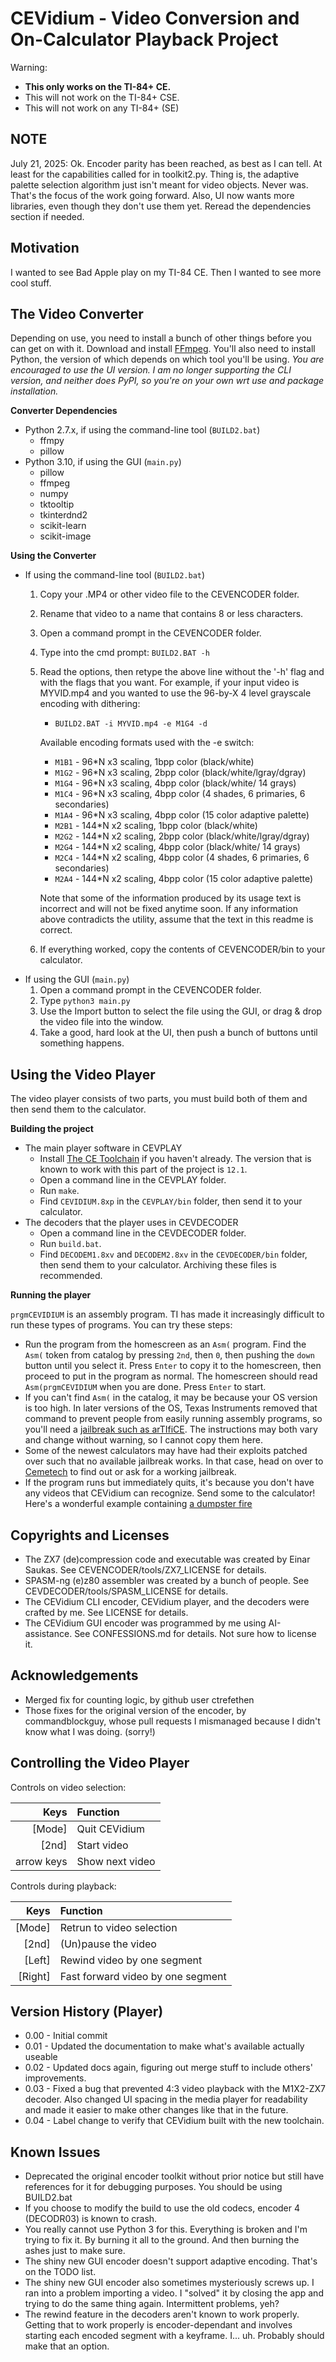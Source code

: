 CEVidium - Video Conversion and On-Calculator Playback Project
==============================================================
Warning:
* **This only works on the TI-84+ CE.**
* This will not work on the TI-84+ CSE.
* This will not work on any TI-84+ (SE)

NOTE
----
July 21, 2025: Ok. Encoder parity has been reached, as best as I can tell. At
least for the capabilities called for in toolkit2.py. Thing is, the adaptive
palette selection algorithm just isn't meant for video objects. Never was.
That's the focus of the work going forward. Also, UI now wants more libraries,
even though they don't use them yet. Reread the dependencies section if needed.

Motivation
----------
I wanted to see Bad Apple play on my TI-84 CE.
Then I wanted to see more cool stuff.

The Video Converter
-------------------
Depending on use, you need to install a bunch of other things before you can
get on with it. Download and install [FFmpeg](https://ffmpeg.org/). You'll
also need to install Python, the version of which depends on which tool you'll
be using. *You are encouraged to use the UI version. I am no longer supporting
the CLI version, and neither does PyPI, so you're on your own wrt use and
package installation.*

**Converter Dependencies**
* Python 2.7.x, if using the command-line tool (`BUILD2.bat`)
  * ffmpy
  * pillow
* Python 3.10, if using the GUI (`main.py`)
  * pillow
  * ffmpeg
  * numpy
  * tktooltip
  * tkinterdnd2
  * scikit-learn
  * scikit-image

**Using the Converter**
* If using the command-line tool (`BUILD2.bat`)
  1. Copy your .MP4 or other video file to the CEVENCODER folder.
  2. Rename that video to a name that contains 8 or less characters.
  3. Open a command prompt in the CEVENCODER folder.
  4. Type into the cmd prompt: `BUILD2.BAT -h`
  5. Read the options, then retype the above line without the '-h' flag and with
     the flags that you want. For example, if your input video is MYVID.mp4 and you
     wanted to use the 96-by-X 4 level grayscale encoding with dithering:
     
     * `BUILD2.BAT -i MYVID.mp4 -e M1G4 -d`

     Available encoding formats used with the -e switch:

     * `M1B1` - 96*N x3 scaling, 1bpp color (black/white)
     * `M1G2` - 96*N x3 scaling, 2bpp color (black/white/lgray/dgray)
     * `M1G4` - 96*N x3 scaling, 4bpp color (black/white/ 14 grays)
     * `M1C4` - 96*N x3 scaling, 4bpp color (4 shades, 6 primaries, 6 secondaries)
     * `M1A4` - 96*N x3 scaling, 4bpp color (15 color adaptive palette)
     * `M2B1` - 144*N x2 scaling, 1bpp color (black/white)
     * `M2G2` - 144*N x2 scaling, 2bpp color (black/white/lgray/dgray)
     * `M2G4` - 144*N x2 scaling, 4bpp color (black/white/ 14 grays)
     * `M2C4` - 144*N x2 scaling, 4bpp color (4 shades, 6 primaries, 6 secondaries)
     * `M2A4` - 144*N x2 scaling, 4bpp color (15 color adaptive palette)

     Note that some of the information produced by its usage text is incorrect and
     will not be fixed anytime soon. If any information above contradicts the utility,
     assume that the text in this readme is correct.

  6. If everything worked, copy the contents of CEVENCODER/bin to your calculator.
* If using the GUI (`main.py`)
  1. Open a command prompt in the CEVENCODER folder.
  2. Type `python3 main.py`
  3. Use the Import button to select the file using the GUI, or drag & drop the
    video file into the window.
  4. Take a good, hard look at the UI, then push a bunch of buttons until
    something happens.

Using the Video Player
----------------------
The video player consists of two parts, you must build both of them 
and then send them to the calculator.

**Building the project**
* The main player software in CEVPLAY
  * Install [The CE Toolchain](https://ce-programming.github.io/toolchain/static/getting-started.html#getting-started) if you haven't already. The version that
  is known to work with this part of the project is `12.1`.
  * Open a command line in the CEVPLAY folder.
  * Run `make`.
  * Find `CEVIDIUM.8xp` in the `CEVPLAY/bin` folder, then send it to your
    calculator.
* The decoders that the player uses in CEVDECODER
  * Open a command line in the CEVDECODER folder.
  * Run `build.bat`.
  * Find `DECODEM1.8xv` and `DECODEM2.8xv` in the `CEVDECODER/bin` folder, then
    send them to your calculator. Archiving these files is recommended.

**Running the player**

`prgmCEVIDIUM` is an assembly program. TI has made it increasingly difficult
to run these types of programs. You can try these steps:

* Run the program from the homescreen as an `Asm(` program. Find the `Asm(`
  token from catalog by pressing `2nd`, then `0`, then pushing the `down`
  button until you select it. Press `Enter` to copy it to the homescreen,
  then proceed to put in the program as normal. The homescreen should read
  `Asm(prgmCEVIDIUM` when you are done. Press `Enter` to start.
* If you can't find `Asm(` in the catalog, it may be because your OS version
  is too high. In later versions of the OS, Texas Instruments removed that
  command to prevent people from easily running assembly programs, so you'll
  need a [jailbreak such as arTIfiCE](https://yvantt.github.io/arTIfiCE/).
  The instructions may both vary and change without warning, so I cannot
  copy them here.
* Some of the newest calculators may have had their exploits patched over
  such that no available jailbreak works. In that case, head on over to
  [Cemetech](https://www.cemetech.net/) to find out or ask for a working
  jailbreak.
* If the program runs but immediately quits, it's because you don't have
  any videos that CEVidium can recognize. Send some to the calculator!
  Here's a wonderful example containing [a dumpster fire](https://www.cemetech.net/downloads/files/2046/x2144)

Copyrights and Licenses
-----------------------
* The ZX7 (de)compression code and executable was created by Einar Saukas.
  See CEVENCODER/tools/ZX7_LICENSE for details.
* SPASM-ng (e)z80 assembler was created by a bunch of people.
  See CEVDECODER/tools/SPASM_LICENSE for details.
* The CEVidium CLI encoder, CEVidium player, and the decoders were crafted by me.
  See LICENSE for details.
* The CEVidium GUI encoder was programmed by me using AI-assistance. 
  See CONFESSIONS.md for details. Not sure how to license it.
  
Acknowledgements
----------------
* Merged fix for counting logic, by github user ctrefethen
* Those fixes for the original version of the encoder, by commandblockguy, whose
  pull requests I mismanaged because I didn't know what I was doing. (sorry!)
  
Controlling the Video Player
----------------------------

Controls on video selection:

| Keys     |  Function         |
|---------:|:------------------|
|[Mode]    | Quit CEVidium     |
|[2nd]     | Start video       |
|arrow keys| Show next video   |

Controls during playback:

| Keys     |  Function                         |
|---------:|:----------------------------------|
|[Mode]    | Retrun to video selection         |
|[2nd]     | (Un)pause the video               |
|[Left]    | Rewind video by one segment       |
|[Right]   | Fast forward video by one segment |


 
Version History (Player)
------------------------
* 0.00 - Initial commit
* 0.01 - Updated the documentation to make what's available actually useable
* 0.02 - Updated docs again, figuring out merge stuff to include others' improvements.
* 0.03 - Fixed a bug that prevented 4:3 video playback with the M1X2-ZX7 decoder.
		 Also changed UI spacing in the media player for readability and made
		 it easier to make other changes like that in the future.
* 0.04 - Label change to verify that CEVidium built with the new toolchain.

Known Issues
------------
* Deprecated the original encoder toolkit without prior notice but still have
  references for it for debugging purposes. You should be using BUILD2.bat
* If you choose to modify the build to use the old codecs, encoder 4 (DECODR03)
  is known to crash.
* You really cannot use Python 3 for this. Everything is broken and I'm
  trying to fix it. By burning it all to the ground. And then burning the
  ashes just to make sure.
* The shiny new GUI encoder doesn't support adaptive encoding. That's on the
  TODO list.
* The shiny new GUI encoder also sometimes mysteriously screws up. I ran into
  a problem importing a video. I "solved" it by closing the app and trying to
  do the same thing again. Intermittent problems, yeh?
* The rewind feature in the decoders aren't known to work properly. Getting that
  to work properly is encoder-dependant and involves starting each encoded
  segment with a keyframe. I... uh. Probably should make that an option.







